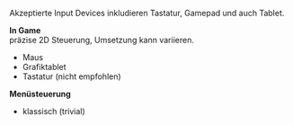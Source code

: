 Akzeptierte Input Devices inkludieren Tastatur, Gamepad und auch Tablet.

**In Game**  
präzise 2D Steuerung, Umsetzung kann variieren.

- Maus
- Grafiktablet
- Tastatur (nicht empfohlen)

**Menüsteuerung**
- klassisch (trivial)
